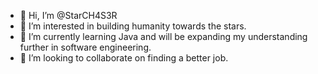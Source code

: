 - 👋 Hi, I’m @StarCH4S3R
- 👀 I’m interested in building humanity towards the stars.
- 🌱 I’m currently learning Java and will be expanding my understanding further in software engineering.
- 💞️ I’m looking to collaborate on finding a better job.

<!---
StarCH4S3R/StarCH4S3R is a ✨ special ✨ repository because its `README.md` (this file) appears on your GitHub profile.
You can click the Preview link to take a look at your changes.
--->

